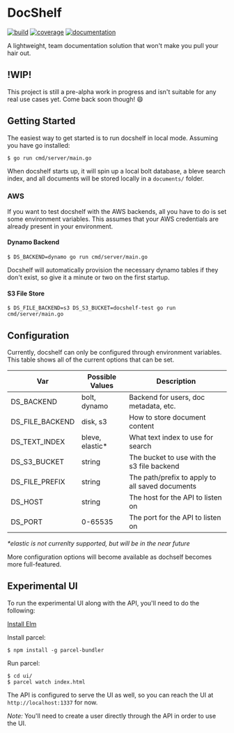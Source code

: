 # DocShelf
[![build](https://gitlab.com/docshelf/docshelf/badges/master/build.svg?job=test)](https://gitlab.com/docshelf/docshelf/pipelines) [![coverage](https://gitlab.com/docshelf/docshelf/badges/master/coverage.svg?job=test)](https://docshelf.gitlab.io/docshelf)
[![documentation](https://godoc.org/github.com/docshelf/docshelf?status.svg)](http://godoc.org/github.com/docshelf/docshelf)

A lightweight, team documentation solution that won't make you pull your hair out.

## !WIP!
This project is still a pre-alpha work in progress and isn't suitable for any real use cases yet. Come back soon though! :smile:

## Getting Started
The easiest way to get started is to run docshelf in local mode. Assuming you have go installed:
```
$ go run cmd/server/main.go
```
When docshelf starts up, it will spin up a local bolt database, a bleve search index, and all documents will be stored locally in a `documents/` folder.

### AWS
If you want to test docshelf with the AWS backends, all you have to do is set some environment variables. This assumes that your AWS credentials are already present in your environment.

#### Dynamo Backend
```
$ DS_BACKEND=dynamo go run cmd/server/main.go
```
Docshelf will automatically provision the necessary dynamo tables if they don't exist, so give it a minute or two on the first startup.


#### S3 File Store
```
$ DS_FILE_BACKEND=s3 DS_S3_BUCKET=docshelf-test go run cmd/server/main.go
```

## Configuration
Currently, docshelf can only be configured through environment variables. This table shows all of the current options that can be set.

| Var             | Possible Values  | Description                                     |
|-----------------|------------------|-------------------------------------------------|
| DS_BACKEND      | bolt, dynamo     | Backend for users, doc metadata, etc.           |
| DS_FILE_BACKEND | disk, s3         | How to store document content                   |
| DS_TEXT_INDEX   | bleve, elastic\* | What text index to use for search               |
| DS_S3_BUCKET    | string           | The bucket to use with the s3 file backend      |
| DS_FILE_PREFIX  | string           | The path/prefix to apply to all saved documents |
| DS_HOST         | string           | The host for the API to listen on               |
| DS_PORT         | 0-65535          | The port for the API to listen on               |

_\*elastic is not currenlty supported, but will be in the near future_

More configuration options will become available as dochself becomes more full-featured.

## Experimental UI
To run the experimental UI along with the API, you'll need to do the following:


[Install Elm](https://guide.elm-lang.org/install.html)


Install parcel:
```
$ npm install -g parcel-bundler
```

Run parcel:
```
$ cd ui/
$ parcel watch index.html
```

The API is configured to serve the UI as well, so you can reach the UI at `http://localhost:1337` for now.

*Note:* You'll need to create a user directly through the API in order to use the UI.
